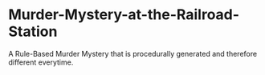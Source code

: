 # Murder-Mystery-at-the-Railroad-Station
A Rule-Based Murder Mystery that is procedurally generated and therefore different everytime.
